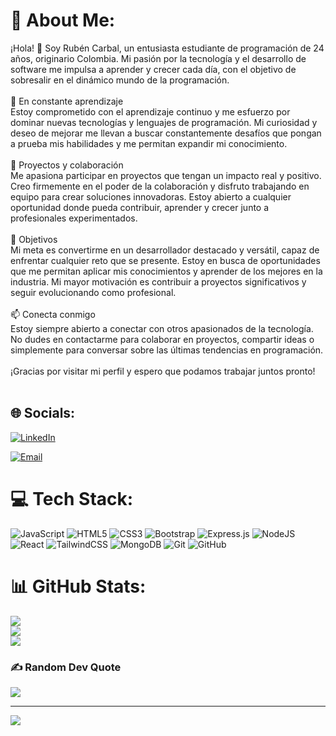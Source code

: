 # 💫 About Me:
¡Hola! 👋 Soy Rubén Carbal, un entusiasta estudiante de programación de 24 años, originario Colombia. Mi pasión por la tecnología y el desarrollo de software me impulsa a aprender y crecer cada día, con el objetivo de sobresalir en el dinámico mundo de la programación.<br><br>🌱 En constante aprendizaje<br>Estoy comprometido con el aprendizaje continuo y me esfuerzo por dominar nuevas tecnologías y lenguajes de programación. Mi curiosidad y deseo de mejorar me llevan a buscar constantemente desafíos que pongan a prueba mis habilidades y me permitan expandir mi conocimiento.<br><br>🚀 Proyectos y colaboración<br>Me apasiona participar en proyectos que tengan un impacto real y positivo. Creo firmemente en el poder de la colaboración y disfruto trabajando en equipo para crear soluciones innovadoras. Estoy abierto a cualquier oportunidad donde pueda contribuir, aprender y crecer junto a profesionales experimentados.<br><br>🎯 Objetivos<br>Mi meta es convertirme en un desarrollador destacado y versátil, capaz de enfrentar cualquier reto que se presente. Estoy en busca de oportunidades que me permitan aplicar mis conocimientos y aprender de los mejores en la industria. Mi mayor motivación es contribuir a proyectos significativos y seguir evolucionando como profesional.<br><br>📫 Conecta conmigo<br>Estoy siempre abierto a conectar con otros apasionados de la tecnología. No dudes en contactarme para colaborar en proyectos, compartir ideas o simplemente para conversar sobre las últimas tendencias en programación.<br><br>¡Gracias por visitar mi perfil y espero que podamos trabajar juntos pronto!<br><br>


## 🌐 Socials:
[![LinkedIn](https://img.shields.io/badge/LinkedIn-%230077B5.svg?logo=linkedin&logoColor=white)](https://linkedin.com/in/ruben-carbal)

[![Email](https://img.shields.io/badge/Email-D14836?logo=gmail&logoColor=white)](mailto:rubencarbal12@gmail.com) 

# 💻 Tech Stack:
![JavaScript](https://img.shields.io/badge/javascript-%23323330.svg?style=for-the-badge&logo=javascript&logoColor=%23F7DF1E) ![HTML5](https://img.shields.io/badge/html5-%23E34F26.svg?style=for-the-badge&logo=html5&logoColor=white) ![CSS3](https://img.shields.io/badge/css3-%231572B6.svg?style=for-the-badge&logo=css3&logoColor=white) ![Bootstrap](https://img.shields.io/badge/bootstrap-%238511FA.svg?style=for-the-badge&logo=bootstrap&logoColor=white) ![Express.js](https://img.shields.io/badge/express.js-%23404d59.svg?style=for-the-badge&logo=express&logoColor=%2361DAFB) ![NodeJS](https://img.shields.io/badge/node.js-6DA55F?style=for-the-badge&logo=node.js&logoColor=white) ![React](https://img.shields.io/badge/react-%2320232a.svg?style=for-the-badge&logo=react&logoColor=%2361DAFB) ![TailwindCSS](https://img.shields.io/badge/tailwindcss-%2338B2AC.svg?style=for-the-badge&logo=tailwind-css&logoColor=white) ![MongoDB](https://img.shields.io/badge/MongoDB-%234ea94b.svg?style=for-the-badge&logo=mongodb&logoColor=white) ![Git](https://img.shields.io/badge/git-%23F05033.svg?style=for-the-badge&logo=git&logoColor=white) ![GitHub](https://img.shields.io/badge/github-%23121011.svg?style=for-the-badge&logo=github&logoColor=white)
# 📊 GitHub Stats:
![](https://github-readme-stats.vercel.app/api?username=ruben-carbal&theme=merko&hide_border=true&include_all_commits=true&count_private=true)<br/>
![](https://github-readme-streak-stats.herokuapp.com/?user=ruben-carbal&theme=merko&hide_border=true)<br/>
![](https://github-readme-stats.vercel.app/api/top-langs/?username=ruben-carbal&theme=merko&hide_border=true&include_all_commits=true&count_private=true&layout=compact)

### ✍️ Random Dev Quote
![](https://quotes-github-readme.vercel.app/api?type=horizontal&theme=dark)

---
[![](https://visitcount.itsvg.in/api?id=ruben-carbal&icon=0&color=12)](https://visitcount.itsvg.in)
